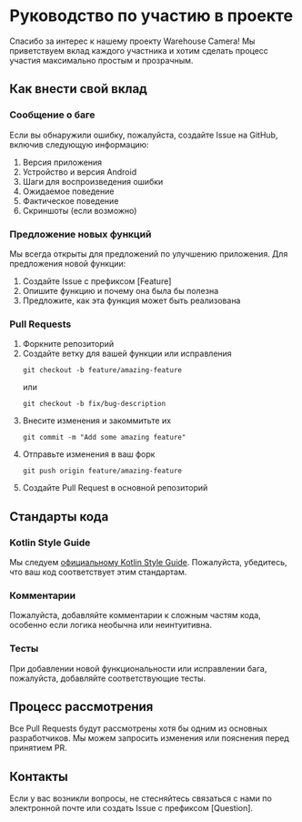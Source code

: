 # Руководство по участию в проекте

Спасибо за интерес к нашему проекту Warehouse Camera! Мы приветствуем вклад каждого участника и хотим сделать процесс участия максимально простым и прозрачным.

## Как внести свой вклад

### Сообщение о баге

Если вы обнаружили ошибку, пожалуйста, создайте Issue на GitHub, включив следующую информацию:

1. Версия приложения
2. Устройство и версия Android
3. Шаги для воспроизведения ошибки
4. Ожидаемое поведение
5. Фактическое поведение
6. Скриншоты (если возможно)

### Предложение новых функций

Мы всегда открыты для предложений по улучшению приложения. Для предложения новой функции:

1. Создайте Issue с префиксом [Feature]
2. Опишите функцию и почему она была бы полезна
3. Предложите, как эта функция может быть реализована

### Pull Requests

1. Форкните репозиторий
2. Создайте ветку для вашей функции или исправления
   ```
   git checkout -b feature/amazing-feature
   ```
   или
   ```
   git checkout -b fix/bug-description
   ```
3. Внесите изменения и закоммитьте их
   ```
   git commit -m "Add some amazing feature"
   ```
4. Отправьте изменения в ваш форк
   ```
   git push origin feature/amazing-feature
   ```
5. Создайте Pull Request в основной репозиторий

## Стандарты кода

### Kotlin Style Guide

Мы следуем [официальному Kotlin Style Guide](https://developer.android.com/kotlin/style-guide). Пожалуйста, убедитесь, что ваш код соответствует этим стандартам.

### Комментарии

Пожалуйста, добавляйте комментарии к сложным частям кода, особенно если логика необычна или неинтуитивна.

### Тесты

При добавлении новой функциональности или исправлении бага, пожалуйста, добавляйте соответствующие тесты.

## Процесс рассмотрения

Все Pull Requests будут рассмотрены хотя бы одним из основных разработчиков. Мы можем запросить изменения или пояснения перед принятием PR.

## Контакты

Если у вас возникли вопросы, не стесняйтесь связаться с нами по электронной почте или создать Issue с префиксом [Question].